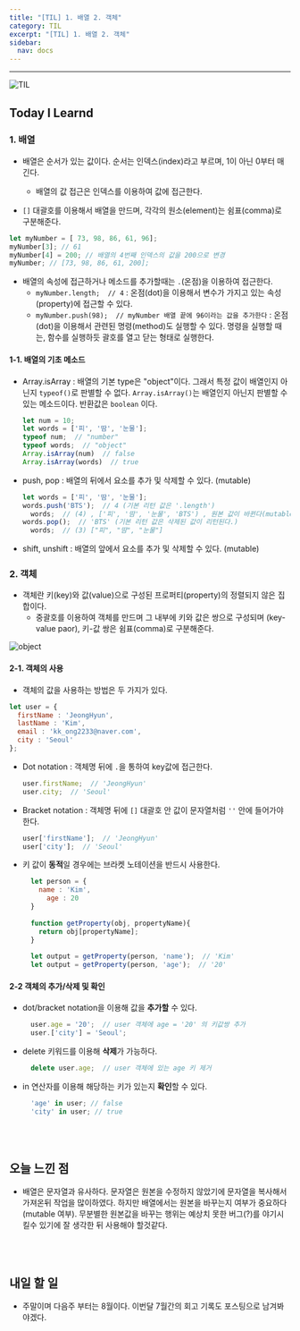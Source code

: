 ```yaml
---
title: "[TIL] 1. 배열 2. 객체"
category: TIL
excerpt: "[TIL] 1. 배열 2. 객체"
sidebar:
  nav: docs
---
```


---

![TIL](https://user-images.githubusercontent.com/83164003/127775612-7464075f-89e7-478e-82ee-dc1c2710a125.jpeg)
## Today I Learnd
### 1. 배열
- 배열은 순서가 있는 값이다. 순서는 인덱스(index)라고 부르며, 1이 아닌 0부터 매긴다. 
  - 배열의 값 접근은 인덱스를 이용하여 값에 접근한다.

- `[]` 대괄호를 이용해서 배열을 만드며, 각각의 원소(element)는 쉼표(comma)로 구분해준다.

```javascript
let myNumber = [ 73, 98, 86, 61, 96];
myNumber[3]; // 61
myNumber[4] = 200; // 배열의 4번째 인덱스의 값을 200으로 변경
myNumber; // [73, 98, 86, 61, 200];
 ```
 
 - 배열의 속성에 접근하거나 메소드를 추가할때는 `.`(온점)을 이용하여 접근한다.
   - `myNumber.length;  // 4`  : 온점(dot)을 이용해서 변수가 가지고 있는 속성(property)에 접근할 수 있다.
   - `myNumber.push(98);  // myNumber 배열 끝에 96이라는 값을 추가한다` : 온점(dot)을 이용해서 관련된 명령(method)도 실행할 수 있다. 명령을 실행할 때는, 함수를 실행하듯 괄호를 열고 닫는 형태로 실행한다.

#### 1-1. 배열의 기초 메소드
- Array.isArray : 배열의 기본 type은 "object"이다. 그래서 특정 값이 배열인지 아닌지 `typeof()`로 판별할 수 없다. `Array.isArray()`는 배열인지 아닌지 판별할 수 있는 메소드이다. 반환값은 `boolean` 이다.
  
  ```javascript
  let num = 10;
  let words = ['피', '땀', '눈물'];
  typeof num;  // "number"
  typeof words;  // "object"
  Array.isArray(num)  // false
  Array.isArray(words)  // true
	```
- push, pop :  배열의 뒤에서 요소를 추가 및 삭제할 수 있다. (mutable)

  ```javascript
  let words = ['피', '땀', '눈물'];
  words.push('BTS');  // 4 (기본 리턴 값은 '.length')
	words;  // (4) , ['피', '땀', '눈물', 'BTS') , 원본 값이 바뀐다(mutable).
  words.pop();  // 'BTS' (기본 리턴 값은 삭제된 값이 리턴된다.)
	words;  // (3) ["피", "땀", "눈물"] 
	```
- shift, unshift : 배열의 앞에서 요소를 추가 및 삭제할 수 있다. (mutable)

### 2. 객체
- 객체란 키(key)와 값(value)으로 구성된 프로퍼티(property)의 정렬되지 않은 집합이다.
  - 중괄호를 이용하여 객체를 만드며 그 내부에 키와 값은 쌍으로 구성되며 (key-value paor), 키-값 쌍은 쉼표(comma)로 구분해준다.
  
![object](https://user-images.githubusercontent.com/83164003/128206684-5e9c0467-0ff9-423e-a362-c1ed5b050ecd.png)

#### 2-1. 객체의 사용
- 객체의 값을 사용하는 방법은 두 가지가 있다.
```javascript
let user = {
  firstName : 'JeongHyun',
  lastName : 'Kim',
  email : 'kk_ong2233@naver.com',
  city : 'Seoul'
};
```

- Dot notation : 객체명 뒤에 `.`을 통하여 key값에 접근한다.

  ```javascript
  user.firstName;  // 'JeongHyun'
  user.city;  // 'Seoul'
	```

- Bracket notation : 객체명 뒤에 `[]` 대괄호 안 값이 문자열처럼 `''` 안에 들어가야한다.

  ```javascript
  user['firstName'];  // 'JeongHyun'
  user['city'];  // 'Seoul'
	```
- 키 값이 **동적**일 경우에는 브라켓 노테이션을 반드시 사용한다.

  ```javascript
	let person = {
	  name : 'Kim',
		age : 20
	}
	
	function getProperty(obj, propertyName){
	  return obj[propertyName];
	}
	
	let output = getProperty(person, 'name');  // 'Kim'
	let output = getProperty(person, 'age');  // '20'
	```

#### 2-2 객체의 추가/삭제 및 확인
- dot/bracket notation을 이용해 값을 **추가할** 수 있다.

  ```javascript
	user.age = '20';  // user 객체에 age = '20' 의 키값쌍 추가
	user.['city'] = 'Seoul';
	```

- delete 키워드를 이용해 **삭제**가 가능하다.

  ```javascript
	delete user.age;  // user 객체에 있는 age 키 제거
	```

- in 연산자를 이용해 해당하는 키가 있는지 **확인**할 수 있다.

  ```javascript
	'age' in user; // false
	'city' in user; // true
	```

<br>
<br>

## 오늘 느낀 점
- 배열은 문자열과 유사하다. 문자열은 원본을 수정하지 않았기에 문자열을 복사해서 가져온뒤 작업을 많이하였다. 하지만 배열에서는 원본을 바꾸는지 여부가 중요하다 (mutable 여부). 무분별한 원본값을 바꾸는 행위는 예상치 못한 버그(?)를 야기시킬수 있기에 잘 생각한 뒤 사용해야 할것같다.


<br>
<br>

## 내일 할 일
- 주말이며 다음주 부터는 8월이다. 이번달 7월간의 회고 기록도 포스팅으로 남겨봐야겠다.
